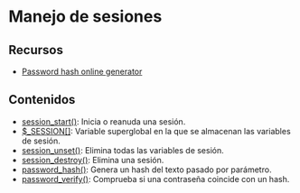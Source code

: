 # Manejo de sesiones

## Recursos

* [Password hash online generator](https://phppasswordhash.com)

## Contenidos

* [session\_start()](https://www.php.net/manual/es/function.session-start): Inicia o reanuda una sesión.
* [$\_SESSION\[\]](https://www.php.net/manual/es/reserved.variables.session):  Variable superglobal en la que se almacenan las variables de sesión.
* [session\_unset()](https://www.php.net/manual/es/function.session-unset.php): Elimina todas las variables de sesión.
* [session\_destroy()](https://www.php.net/manual/es/function.session-destroy.php): Elimina una sesión.
* [password\_hash()](https://www.php.net/manual/es/function.password-hash): Genera un hash del texto pasado por parámetro.
* [password\_verify()](https://www.php.net/manual/es/function.password-verify.php): Comprueba si una contraseña coincide con un hash.
